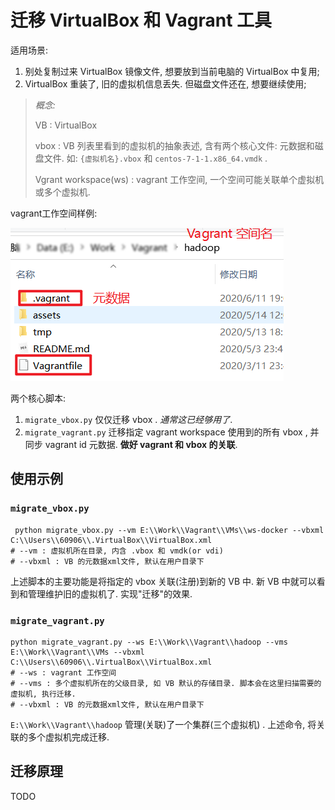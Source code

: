 # 迁移 VirtualBox 和 Vagrant 工具
适用场景:
1. 别处复制过来 VirtualBox 镜像文件, 想要放到当前电脑的 VirtualBox 中复用;
2. VirtualBox 重装了, 旧的虚拟机信息丢失. 但磁盘文件还在, 想要继续使用;


> *概念:*
>
> VB : VirtualBox
>
> vbox : VB 列表里看到的虚拟机的抽象表述, 含有两个核心文件: 元数据和磁盘文件. 如: `{虚拟机名}.vbox` 和 `centos-7-1-1.x86_64.vmdk` .
>
> Vgrant workspace(ws) : vagrant 工作空间, 一个空间可能关联单个虚拟机或多个虚拟机.


vagrant工作空间样例:

![](assets/5ee729e6.png)


两个核心脚本:
1. `migrate_vbox.py` 仅仅迁移 vbox . _通常这已经够用了_.
2. `migrate_vagrant.py` 迁移指定 vagrant workspace 使用到的所有 vbox , 并同步 vagrant id 元数据. **做好 vagrant 和 vbox 的关联**.


## 使用示例

### `migrate_vbox.py`

```
 python migrate_vbox.py --vm E:\\Work\\Vagrant\\VMs\\ws-docker --vbxml C:\\Users\\60906\\.VirtualBox\\VirtualBox.xml
# --vm : 虚拟机所在目录, 内含 .vbox 和 vmdk(or vdi)
# --vbxml : VB 的元数据xml文件, 默认在用户目录下
```
上述脚本的主要功能是将指定的 vbox 关联(注册)到新的 VB 中. 新 VB 中就可以看到和管理维护旧的虚拟机了. 实现"迁移"的效果.

### `migrate_vagrant.py`

```
python migrate_vagrant.py --ws E:\\Work\\Vagrant\\hadoop --vms E:\\Work\\Vagrant\\VMs --vbxml C:\\Users\\60906\\.VirtualBox\\VirtualBox.xml 
# --ws : vagrant 工作空间
# --vms : 多个虚拟机所在的父级目录, 如 VB 默认的存储目录. 脚本会在这里扫描需要的虚拟机, 执行迁移.
# --vbxml : VB 的元数据xml文件, 默认在用户目录下
```
`E:\\Work\\Vagrant\\hadoop` 管理(关联)了一个集群(三个虚拟机) . 上述命令, 将关联的多个虚拟机完成迁移.


## 迁移原理

TODO
